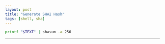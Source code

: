 ```yaml
---
layout: post
title: "Generate SHA2 Hash"
tags: [shell, sha]
---
```


```bash
printf "$TEXT" | shasum -a 256
```

---

